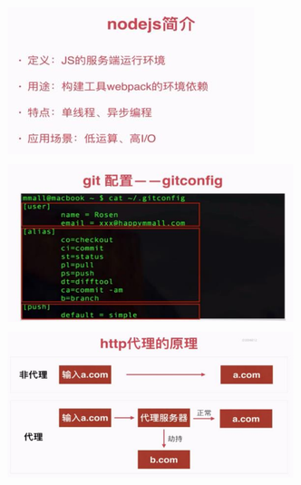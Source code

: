 ![](/assets/360截图20171027125443006.jpg)

![](/assets/360截图20171027130939961.jpg)

![](/assets/360截图20171027132720666.jpg)



















